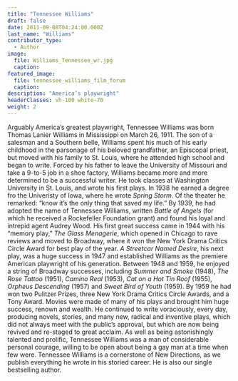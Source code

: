 ```yaml
---
title: "Tennessee Williams"
draft: false
date: 2011-09-08T04:24:00.000Z
last_name: "Williams"
contributor_type:
  - Author
image:
  file: Williams_Tennessee_wr.jpg
  caption:
featured_image:
  file: tennessee_williams_film_forum
  caption:
description: "America’s playwright"
headerClasses: vh-100 white-70
weight: 2
---
```


Arguably America’s greatest playwright, Tennessee Williams was born Thomas Lanier Williams in Mississippi on March 26, 1911. The son of a salesman and a Southern belle, Williams spent his much of his early childhood in the parsonage of his beloved grandfather, an Episcopal priest, but moved with his family to St. Louis, where he attended high school and began to write. Forced by his father to leave the University of Missouri and take a 9-to-5 job in a shoe factory, Williams became more and more determined to be a successful writer. He took classes at Washington University in St. Louis, and wrote his first plays. In 1938 he earned a degree fro the Univeristy of Iowa, where he wrote _Spring Storm_. Of the theater he remarked: “know it’s the only thing that saved my life.” By 1939, he had adopted the name of Tennessee Williams, written _Battle of Angels_ (for which he received a Rockefeller Foundation grant) and found his loyal and intrepid agent Audrey Wood. His first great success came in 1944 with his “memory play,” _The Glass Menagerie_, which opened in Chicago to rave reviews and moved to Broadway, where it won the New York Drama Critics Circle Award for best play of the year. _A Streetcar Named Desire_, his next play, was a huge success in 1947 and established Williams as the premiere American playwright of his generation. Between 1948 and 1959, he enjoyed a string of Broadway successes, including _Summer and Smoke_ (1948), _The Rose Tattoo_ (1951), _Camino Real_ (1953), _Cat on a Hot Tin Roof_ (1955), _Orpheus Descending_ (1957) and _Sweet Bird of Youth_ (1959). By 1959 he had won two Pulitzer Prizes, three New York Drama Critics Circle Awards, and a Tony Award. Movies were made of many of his plays and brought him huge success, renown and wealth. He continued to write voraciously, every day, producing novels, stories, and many new, radical and inventive plays, which did not always meet with the public’s approval, but which are now being revived and re-staged to great acclaim. As well as being astonishingly talented and prolific, Tennessee Williams was a man of considerable personal courage, willing to be open about being a gay man at a time when few were. Tennessee Williams is a cornerstone of New Directions, as we publish everything he wrote in his storied career. He is also our single bestselling author.
